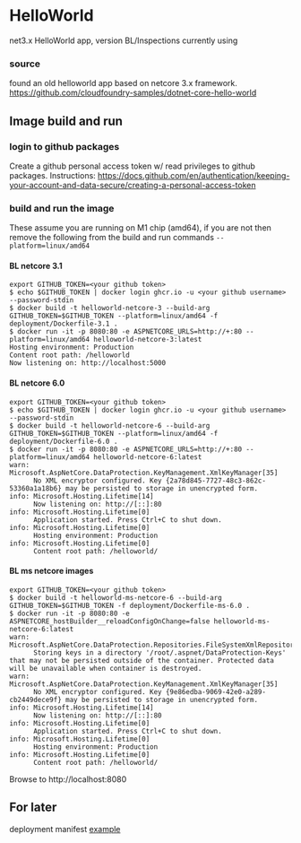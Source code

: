 # HelloWorld
net3.x HelloWorld app, version BL/Inspections currently using

### source
found an old helloworld app based on netcore 3.x framework. https://github.com/cloudfoundry-samples/dotnet-core-hello-world

## Image build and run

### login to github packages

Create a github personal access token w/ read privileges to github packages. Instructions: https://docs.github.com/en/authentication/keeping-your-account-and-data-secure/creating-a-personal-access-token


### build and run the image
These assume you are running on M1 chip (amd64), if you are not then remove the following from the build and run commands
`--platform=linux/amd64`

#### BL netcore 3.1
```
export GITHUB_TOKEN=<your github token>
$ echo $GITHUB_TOKEN | docker login ghcr.io -u <your github username> --password-stdin
$ docker build -t helloworld-netcore-3 --build-arg GITHUB_TOKEN=$GITHUB_TOKEN --platform=linux/amd64 -f deployment/Dockerfile-3.1 .
$ docker run -it -p 8080:80 -e ASPNETCORE_URLS=http://+:80 --platform=linux/amd64 helloworld-netcore-3:latest
Hosting environment: Production
Content root path: /helloworld
Now listening on: http://localhost:5000
```

#### BL netcore 6.0 
```
export GITHUB_TOKEN=<your github token>
$ echo $GITHUB_TOKEN | docker login ghcr.io -u <your github username> --password-stdin
$ docker build -t helloworld-netcore-6 --build-arg GITHUB_TOKEN=$GITHUB_TOKEN --platform=linux/amd64 -f deployment/Dockerfile-6.0 .
$ docker run -it -p 8080:80 -e ASPNETCORE_URLS=http://+:80 --platform=linux/amd64 helloworld-netcore-6:latest
warn: Microsoft.AspNetCore.DataProtection.KeyManagement.XmlKeyManager[35]
      No XML encryptor configured. Key {2a78d845-7727-48c3-862c-53360a1a18b6} may be persisted to storage in unencrypted form.
info: Microsoft.Hosting.Lifetime[14]
      Now listening on: http://[::]:80
info: Microsoft.Hosting.Lifetime[0]
      Application started. Press Ctrl+C to shut down.
info: Microsoft.Hosting.Lifetime[0]
      Hosting environment: Production
info: Microsoft.Hosting.Lifetime[0]
      Content root path: /helloworld/
```

#### BL ms netcore images
```
export GITHUB_TOKEN=<your github token>
$ docker build -t helloworld-ms-netcore-6 --build-arg GITHUB_TOKEN=$GITHUB_TOKEN -f deployment/Dockerfile-ms-6.0 .
$ docker run -it -p 8080:80 -e ASPNETCORE_hostBuilder__reloadConfigOnChange=false helloworld-ms-netcore-6:latest
warn: Microsoft.AspNetCore.DataProtection.Repositories.FileSystemXmlRepository[60]
      Storing keys in a directory '/root/.aspnet/DataProtection-Keys' that may not be persisted outside of the container. Protected data will be unavailable when container is destroyed.
warn: Microsoft.AspNetCore.DataProtection.KeyManagement.XmlKeyManager[35]
      No XML encryptor configured. Key {9e86edba-9069-42e0-a289-cb2449dece9f} may be persisted to storage in unencrypted form.
info: Microsoft.Hosting.Lifetime[14]
      Now listening on: http://[::]:80
info: Microsoft.Hosting.Lifetime[0]
      Application started. Press Ctrl+C to shut down.
info: Microsoft.Hosting.Lifetime[0]
      Hosting environment: Production
info: Microsoft.Hosting.Lifetime[0]
      Content root path: /helloworld/
```

Browse to http://localhost:8080

## For later
deployment manifest [example](https://github.com/BuildingLink/Amenities/blob/master/deployment/fleet/dev/deployment-api.yaml)
